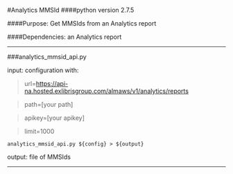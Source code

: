 #Analytics MMSId
####python version 2.7.5

####Purpose: Get MMSIds from an Analytics report

####Dependencies: an Analytics report

----------------------------------------

###analytics_mmsid_api.py

input: configuration with:

>url=https://api-na.hosted.exlibrisgroup.com/almaws/v1/analytics/reports

>path=[your path]

>apikey=[your apikey]

>limit=1000

```
analytics_mmsid_api.py ${config} > ${output}
```

output: file of MMSIds

----------------------------------------
